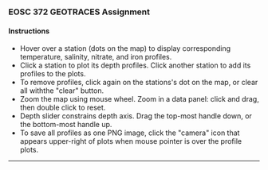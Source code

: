 ### EOSC 372 GEOTRACES Assignment

#### Instructions  

- Hover over a station (dots on the map) to display corresponding temperature, salinity, nitrate, and iron profiles.
- Click a station to plot its depth profiles. Click another station to add its profiles to the plots.
- To remove profiles, click again on the stations's dot on the map, or clear all withthe "clear" button.
- Zoom the map using mouse wheel. Zoom in a data panel: click and drag, then double click to reset.
- Depth slider constrains depth axis. Drag the top-most handle down, or the bottom-most handle up.
- To save all profiles as one PNG image, click the "camera" icon that appears upper-right of plots when mouse pointer is over the profile plots.

-----------------